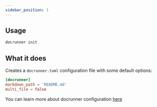 ```yaml
---
sidebar_position: 1
---
```


## Usage
```cmd
docrunner init
```

## What it does
Creates a `docrunner.toml` configuration file with some default options:

```toml
[docrunner]
markdown_path = 'README.md'
multi_file = false
```
You can learn more about docrunner configuration [here](/docs/configuration)
